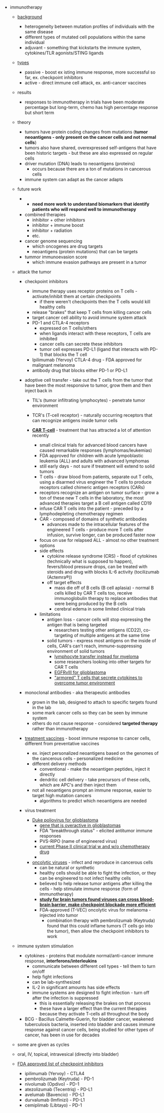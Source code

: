 - immunotherapy

  - [background](https://www.youtube.com/watch?v=BU-V-2qSOjM)
    - heterogeneity between mutation profiles of individuals with the same disease
    - different types of mutated cell populations within the same individual
    - adjuvant - something that kickstarts the immune system, cytokines/TLR agonists/STING ligands
  - [types](https://www.esmo.org/content/download/124130/2352601/file/ESMO-Patient-Guide-on-Immunotherapy-Side-Effects.pdf)
    - passive - boost ex isting immune response, more successful so far, ex. checkpoint inhibitors
    - active - direct immune cell attack, ex. anti-cancer vaccines
  - results
    - responses to immunotherapy in trials have been moderate percentage but long-term, chemo has high percentage response but short term
  - theory
    - tumors have protein coding changes from mutations (**tumor neoantigens - only present on the cancer cells and not normal cells**)
    - tumors also have shared, overexpressed self-antigens that have been historic targets - but these are also expressed on regular cells
    - driver mutation (DNA) leads to neoantigens (proteins)
      - occurs because there are a ton of mutations in cancerous cells
    - immune system can adapt as the cancer adapts
  - future work

    - - **need more work to understand biomarkers that identify patients who will respond well to immunotherapy**
    - combined therapies
      - inhibitor + other inhibitors
      - inhibitor + immune boost
      - inhibitor + radiation
      - etc.
    - cancer genome sequencing
      - which oncogenes are drug targets
      - neoantigens (protein mutations) that can be targets
    - tummor immunoevasion score
      - which immune evasion pathways are present in a tumor

  - attack the tumor

    - checkpoint inhibitors
      - immune therapy uses receptor proteins on T cells - activate/inhibit them at certain checkpoints
        - if there weren't checkpoints then the T cells would kill healthy cells
      - release "brakes" that keep T cells from killing cancer cells
      - target cancer cell ability to avoid immune system attack
      - PD-1 and CTLA-4 receptors
        - expressed on T cells/others
        - when ligands interact with these receptors, T cells are inhibited
        - cancer cells can secrete these inhibitors
        - tumor cell expresses PD-L1 (ligand that interacts with PD-1) that blocks the T cell
      - Ipilimumab (Yervoy) CTLA-4 drug - FDA approved for malignant melanoma
      - antibody drug that blocks either PD-1 or PD-L1
    - adoptive cell transfer - take out the T cells from the tumor that have been the most responsive to tumor, grow them and then inject back in

      - TIL's (tumor infiltrating lymphocytes) - penetrate tumor environment
      - TCR's (T-cell receptor) - naturally occurring receptors that can recognize antigens inside tumor cells
      - **[CAR T-cell](https://www.cancer.gov/about-cancer/treatment/research/car-t-cells)** - treatment that has attracted a lot of attention recently

        - small clinical trials for advanced blood cancers have caused remarkable responses (lymphomas/leukemias)
        - FDA approved for children with acute lympoblastic leukemia (ALL) and adults with advanced lymphomas
        - still early days - not sure if treatment will extend to solid tumors
        - T cells - draw blood from patients, separate out T cells, using a disarmed virus engineer the T cells to produce receptors called chimeric antigen receptors (CARs)
        - receptors recognize an antigen on tumor surface - grow a ton of these new T cells in the laboratory, the most advanced therapies target a B cell antigen called CD19
        - infuse CAR T cells into the patient - preceded by a lymphodepleting chemotherapy regimen
        - CAR - composed of domains of synthetic antibodies
          - advances made to the intracellular features of the engineered T cells - produce more T cells after infusion, survive longer, can be produced faster now
        - focus on use for relapsed ALL - almost no other treatment options
        - side effects
          - cytokine release syndrome (CRS) - flood of cytokines (technically what is supposed to happen), fevers/blood pressure drops, can be treated with steroids and drug with blocks IL-6 activity (tocilizumab (Actemra®))
          - off target effects
            - mass die off of B cells (B cell aplasia) - normal B cells killed by CAR T cells too, receive immunoglobulin therapy to replace antibodies that were being produced by the B cells
            - cerebral edema in some limited clinical trials
        - limitations
          - antigen loss - cancer cells will stop expressing the antigen that is being targeted
            - researchers testing other antigens (CD22), co-targeting of multiple antigens at the same time
          - solid tumors - express most antigens on the inside of cells, CAR's can't reach, immune-suppressing environment of solid tumors
            - [lymphocyte transfer instead for myeloma](https://www.ncbi.nlm.nih.gov/pmc/articles/PMC3131487/)
            - some researchers looking into other targets for CAR T cells
            - [EGFRvIII for glioblastoma](https://www.ncbi.nlm.nih.gov/pubmed/28724573)
            - ["armored" T cells that secrete cytokines to overcome tumor environment](https://www.ncbi.nlm.nih.gov/pubmed/27068948)

    - monoclonal antibodies - aka therapeutic antibodies
      - grown in the lab, designed to attach to specific targets found in the lab
      - some mark cancer cells so they can be seen by immune system
      - others do not cause response - considered **targeted therapy** rather than immunotherapy
    - [treatment vaccines](https://www.nature.com/articles/d41586-017-08706-3) - boost immune response to cancer cells, different from preventative vaccines
      - ex. inject personalized neoantigens based on the genomes of the cancerous cells - personalized medicine
      - different delivery methods
        - conventional - make the neoantigen peptides, inject it directly
        - dendritic cell delivery - take precursors of these cells, which are APC's and then inject them
      - not all neoantigens prompt an immune response, easier to target high mutation cancers
        - algorithms to predict which neoantigens are needed
    - virus treatment
      - [Duke poliovirus for glioblastoma](https://neurosurgery.duke.edu/blog/duke-study-poliovirus-therapy-recurrent-glioblastoma-has-3-year-survival-rate-21)
        - [gene that is overactive in glioblastomas](https://en.wikipedia.org/wiki/BCL2L12)
        - FDA "breakthrough status" - elicited antitumor immune responses
        - PVS-RIPO (name of engineered virus)
        - [current Phase II clinical trial w and w/o chemotherapy drug](https://clinicaltrials.gov/ct2/show/NCT02986178)
        -
      - [oncolytic viruses](https://www.cancer.gov/news-events/cancer-currents-blog/2018/oncolytic-viruses-to-treat-cancer) - infect and reproduce in cancerous cells
        - can be natural or synthetic
        - healthy cells should be able to fight the infection, or they can be engineered to not infect healthy cells
        - believed to help release tumor antigens after killing the cells - help stimulate immune response (form of immunotherapy)
        - **[study for brain tumors found viruses can cross blood-brain barrier, make checkpoint blockade more efficient](https://www.ncbi.nlm.nih.gov/pubmed/29298869)**
        - FDA-approved (T-VEC) oncolytic virus for melanoma - injected into tumor
          - combination therapy with pembrolizumab (Keytruda) found that this could inflame tumors (T cells go into the tumor), then allow the checkpoint inhibitors to work

  - immune system stimulation
    - cytokines - proteins that modulate normal/anti-cancer immune response, **interferons/interleukins**
      - communicate between different cell types - tell them to turn on/off
      - help fight infections
      - can be lab-synthesized
      - IL-2 in significant amounts has side effects
      - immune systems are designed to fight infection - turn off after the infection is suppressed
        - this is essentially releasing the brakes on that process
        - these have a larger effect than the current therapies because they activate T-cells all throughout the body
    - BCG - Bacillus Calmette-Guerin, for bladder cancer, weakened tuberculosis bacteria, inserted into bladder and causes immune response against cancer cells, being studied for other types of cancer, has been in use for decades
  - some are given as cycles
  - oral, IV, topical, intravesical (directly into bladder)
  - [FDA approved list of checkpoint inhibitors](https://medi-paper.com/us-fda-approved-immune-checkpoint-inhibitors-approved-immunotherapies/#toggle-id-1)
    - ipilimumab (Yervoy) - CTLA4
    - pembrolizumab (Keytruda) - PD-1
    - nivolumab (Opdivo) - PD-1
    - atezolizumab (Tecentriq) - PD-L1
    - avelumab (Bavencio) - PD-L1
    - durvalumab (Imfinizi) - PD-L1
    - cemiplimab (Libtayo) - PD-1
